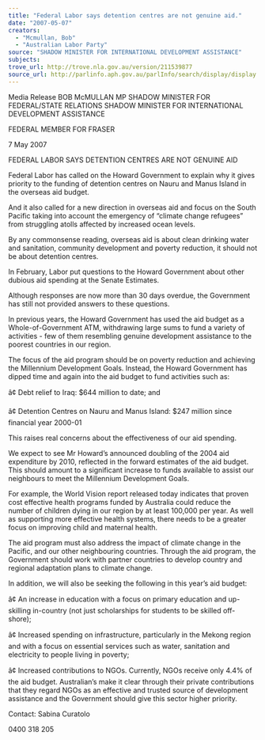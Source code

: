 ```yaml
---
title: "Federal Labor says detention centres are not genuine aid."
date: "2007-05-07"
creators:
  - "Mcmullan, Bob"
  - "Australian Labor Party"
source: "SHADOW MINISTER FOR INTERNATIONAL DEVELOPMENT ASSISTANCE"
subjects:
trove_url: http://trove.nla.gov.au/version/211539877
source_url: http://parlinfo.aph.gov.au/parlInfo/search/display/display.w3p;query=Id%3A%22media/pressrel/WBZM6%22
---
```


 

 

 Media Release  BOB McMULLAN MP  SHADOW  MINISTER FOR FEDERAL/STATE RELATIONS  SHADOW  MINISTER FOR INTERNATIONAL DEVELOPMENT ASSISTANCE 

 FEDERAL MEMBER FOR FRASER   

 

 7 May 2007 

 

 FEDERAL LABOR SAYS DETENTION CENTRES  ARE NOT GENUINE AID   

 Federal  Labor  has  called  on  the  Howard  Government  to  explain  why  it  gives   priority  to  the  funding  of  detention  centres  on  Nauru  and  Manus  Island  in  the   overseas aid budget.   

 And  it  also  called  for  a  new  direction  in  overseas  aid  and  focus  on  the  South   Pacific  taking  into  account  the  emergency  of  “climate  change  refugees”  from   struggling atolls affected by increased ocean levels.   

 By  any  commonsense  reading,  overseas  aid  is  about  clean  drinking  water  and   sanitation, community development and poverty reduction, it should not be about  detention centres.   

 In February, Labor put questions to the Howard Government about other dubious  aid spending at the Senate Estimates.    

 Although  responses  are  now  more  than  30  days  overdue,  the  Government  has   still not provided answers to these questions.   

 In previous years, the Howard Government has used the aid budget as a Whole-of-Government ATM, withdrawing large sums to fund a variety of activities - few  of them resembling genuine development assistance to the poorest countries in  our region.   

 The focus of the aid program should be on poverty reduction and achieving the  Millennium  Development  Goals.  Instead,  the  Howard  Government  has  dipped   time and again into the aid budget to fund activities such as: 

 â¢ Debt relief to Iraq: $644 million to date; and 

 â¢ Detention  Centres  on  Nauru  and  Manus  Island:  $247  million  since   financial year 2000-01   

 This raises real concerns about the effectiveness of our aid spending.    

 We expect to see Mr Howard’s announced doubling of the 2004 aid expenditure  by 2010, reflected in the forward estimates of the aid budget. This should amount  to a significant increase to funds available to assist our neighbours to meet the  Millennium Development Goals.    

 For  example,  the  World  Vision  report  released  today  indicates  that  proven  cost   effective  health  programs  funded  by  Australia  could  reduce  the  number  of   children dying in our region by at least 100,000 per year. As well as supporting  more  effective  health  systems,  there  needs  to  be  a  greater  focus  on  improving   child and maternal health.    

 

 The aid program must also address the impact of climate change in the Pacific,  and our other neighbouring countries. Through the aid program, the Government  should  work  with  partner  countries  to  develop  country  and  regional  adaptation   plans to climate change. 

 

 In addition, we will also be seeking the following in this year’s aid budget: 

 â¢ An increase in education with a focus on primary education and up-skilling  in-country (not just scholarships for students to be skilled off-shore); 

 â¢ Increased  spending  on  infrastructure,  particularly  in  the  Mekong  region   and  with  a  focus  on  essential  services  such  as  water,  sanitation  and   electricity to people living in poverty; 

 â¢ Increased  contributions  to  NGOs.  Currently,  NGOs  receive  only  4.4%  of   the  aid  budget.  Australian’s  make  it  clear  through  their  private   contributions that they regard NGOs as an effective and trusted source of  development  assistance  and  the  Government  should  give  this  sector   higher priority.    

 

 Contact:  Sabina  Curatolo  

   0400  318  205  

 

 

